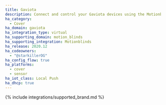 ```yaml
---
title: Gaviota
description: Connect and control your Gaviota devices using the Motionblinds integration
ha_category:
  - Cover
ha_domain: gaviota
ha_integration_type: virtual
ha_supporting_domain: motion_blinds
ha_supporting_integration: Motionblinds
ha_release: 2020.12
ha_codeowners:
  - "@starkillerOG"
ha_config_flow: true
ha_platforms:
  - cover
  - sensor
ha_iot_class: Local Push
ha_dhcp: true
---
```


{% include integrations/supported_brand.md %}
